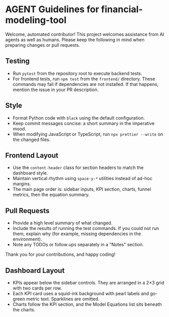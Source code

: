 # AGENT Guidelines for financial-modeling-tool

Welcome, automated contributor! This project welcomes assistance from AI agents as well as humans. Please keep the following in mind when preparing changes or pull requests.

## Testing

- Run `pytest` from the repository root to execute backend tests.
- For frontend tests, run `npm test` from the `frontend/` directory. These commands may fail if dependencies are not installed. If that happens, mention the issue in your PR description.

## Style

- Format Python code with `black` using the default configuration.
- Keep commit messages concise: a short summary in the imperative mood.
- When modifying JavaScript or TypeScript, run `npx prettier --write` on the changed files.

## Frontend Layout
- Use the `content-header` class for section headers to match the dashboard style.
- Maintain vertical rhythm using `space-y-*` utilities instead of ad-hoc margins.
- The main page order is: sidebar inputs, KPI section, charts, funnel metrics, then the equation summary.

## Pull Requests

- Provide a high level summary of what changed.
- Include the results of running the test commands. If you could not run them, explain why (for example, missing dependencies in the environment).
- Note any TODOs or follow ups separately in a "Notes" section.

Thank you for your contributions, and happy coding!

## Dashboard Layout

- KPIs appear below the sidebar controls. They are arranged in a 2×3 grid with two cards per row.
- Each KPI card uses a squid-ink background with pearl labels and go-green metric text. Sparklines are omitted.
- Charts follow the KPI section, and the Model Equations list sits beneath the charts.
